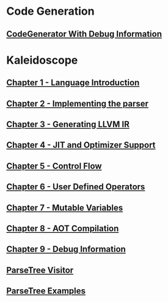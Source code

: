 # Code Generation
## [CodeGenerator With Debug Information](codegeneration.md)
# Kaleidoscope
## [Chapter 1 - Language Introduction](Kaleidoscope.md)
## [Chapter 2 - Implementing the parser](Kaleidoscope-ch2.md)
## [Chapter 3 - Generating LLVM IR](Kaleidoscope-ch3.md)
## [Chapter 4 - JIT and Optimizer Support](Kaleidoscope-ch4.md)
## [Chapter 5 - Control Flow](Kaleidoscope-ch5.md)
## [Chapter 6 - User Defined Operators](Kaleidoscope-ch6.md)
## [Chapter 7 - Mutable Variables](Kaleidoscope-ch7.md)
## [Chapter 8 - AOT Compilation](Kaleidoscope-ch8.md)
## [Chapter 9 - Debug Information](Kaleidoscope-ch9.md)
## [ParseTree Visitor](Kaleidoscope-ParseTreeVisitor.md)
## [ParseTree Examples](Kaleidoscope-ParseTree-examples.md)
